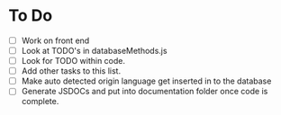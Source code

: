 # To Do
- [ ] Work on front end
- [ ] Look at TODO's in databaseMethods.js
- [ ] Look for TODO within code.
- [ ] Add other tasks to this list.
- [ ] Make auto detected origin language get inserted in to the database
- [ ] Generate JSDOCs and put into documentation folder once code is complete.
